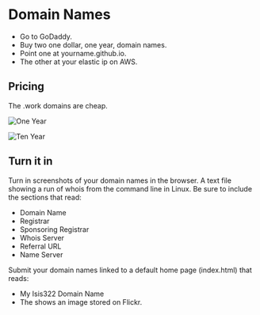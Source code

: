 # Domain Names

- Go to GoDaddy.
- Buy two one dollar, one year, domain names.
- Point one at yourname.github.io.
- The other at your elastic ip on AWS.

## Pricing

The .work domains are cheap.

![One Year](https://drive.google.com/uc?id=0B25UTAlOfPRGVWtzamdCaWI5TFE)

![Ten Year](https://drive.google.com/uc?id=0B25UTAlOfPRGdHlwcDcyY3VJOG8)
          

## Turn it in

Turn in screenshots of your domain names in the browser.
A text file showing a run of whois from the command line in Linux. Be sure to include the sections that read:

- Domain Name
- Registrar
- Sponsoring Registrar
- Whois Server
- Referral URL
- Name Server

Submit your domain names linked to a default home page (index.html) that reads:

- My Isis322 Domain Name
- The shows an image stored on Flickr.

